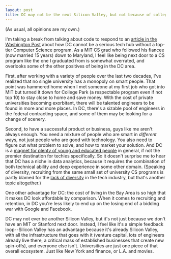 ```yaml
--- 
layout: post
title: DC may not be the next Silicon Valley, but not because of college recruiting
---
```


(As usual, all opinions are my own.)

I'm taking a break from talking about code to respond to an [article in the Washington Post](https://www.washingtonpost.com/opinions/how-to-make-dc-the-next-silicon-valley/2015/10/16/059d34ea-6df8-11e5-9bfe-e59f5e244f92_story.html)
about how DC cannot be a serious tech hub without a top-tier Computer Science program.  As a MIT CS grad who followed his fiancee (now married 15 years) down to Maryland, I feel like 
being next door to a CS program like the one I graduated from is somewhat overrated, and overlooks some of the other positives of being in the DC area.  

First, after working with a variety of people over the last two decades, I've realized that no single university has a monopoly on smart people.  That point was hammered home when I
met someone at my first job who got into MIT but turned it down for College Park (a respectable program even if not top 10) to stay close to home and save money.  With the cost of 
private universities becoming exorbitant, there will be talented engineers to be found in more and more places.  In DC, there's a sizable pool of engineers in the
 federal contracting space, and some of them may be looking for a change of scenery.  

Second, to have a successful product or business, guys like me aren't always enough.  You need a mixture of people who are smart in *different* ways, not just people who are good with 
technology.  You also need to figure out what problem to solve, and how to market your solution.  And DC is a 
[magnet for plenty of young and educated people](http://www.businessinsider.com/the-big-cities-where-millenials-are-moving-for-jobs-2015-5) in general, if not the premier 
destination for techies specifically.  So it doesn't surprise me to hear that DC has a niche in data analytics, because it requires the combination of both technical ability and deep 
experience in some other domain.  (Speaking of diversity, recruiting from the same small set of university CS programs is partly blamed for the 
[lack of diversity](http://www.washingtonpost.com/business/economy/silicon-valley-struggles-to-hack-its-diversity-problem/2015/07/16/0b0144be-2053-11e5-84d5-eb37ee8eaa61_story.html) in 
the tech industry, but that's another topic altogether.)

One other advantage for DC: the cost of living in the Bay Area is so high that it makes DC look affordable by comparison.  When it comes to recruiting and retention, in DC you're less 
likely to end up on the losing end of a bidding war with Google and Facebook.

DC may not ever be another Silicon Valley, but it's not just because we don't have an MIT or Stanford next door.  Instead, I feel like it's a simple feedback loop--Silicon Valley
has an advantage because it's already Silicon Valley, with all the infrastructure that goes with it (venture capital, lots of engineers already live there, a critical mass of established 
businesses that create new spin-offs), and everyone else isn't.  Universities are just one piece of that overall ecosystem.  Just like New York and finance, or L.A. and movies.